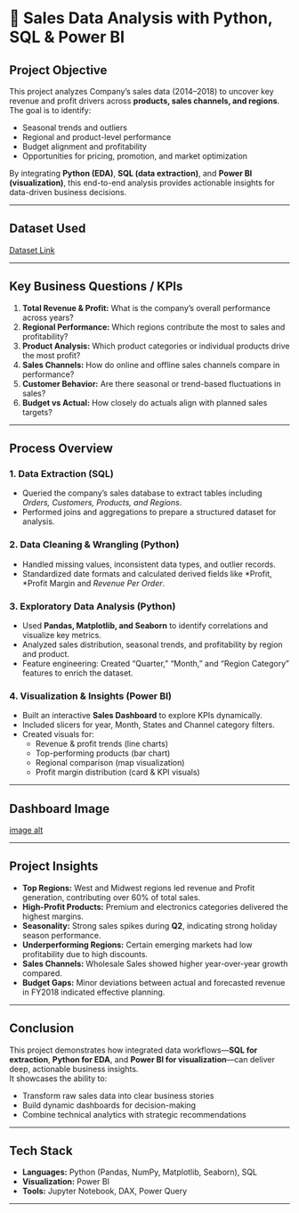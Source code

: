 # 🧾 Sales Data Analysis with Python, SQL & Power BI

##  Project Objective
This project analyzes Company’s sales data (2014–2018) to uncover key revenue and profit drivers across **products, sales channels, and regions**. The goal is to identify:
- Seasonal trends and outliers  
- Regional and product-level performance  
- Budget alignment and profitability  
- Opportunities for pricing, promotion, and market optimization  

By integrating **Python (EDA)**, **SQL (data extraction)**, and **Power BI (visualization)**, this end-to-end analysis provides actionable insights for data-driven business decisions.

---
## Dataset Used
[Dataset Link](https://github.com/Maher12-hub/Sales-Data-Analysis-Project-With-Python-Sql-and-Power-BI.-/blob/adb9c88e1535b5be61517cee16f029b5425e60af/sales_report_final.xlsx)

---

##  Key Business Questions / KPIs
1. **Total Revenue & Profit:** What is the company’s overall performance across years?  
2. **Regional Performance:** Which regions contribute the most to sales and profitability?  
3. **Product Analysis:** Which product categories or individual products drive the most profit?  
4. **Sales Channels:** How do online and offline sales channels compare in performance?  
5. **Customer Behavior:** Are there seasonal or trend-based fluctuations in sales?  
6. **Budget vs Actual:** How closely do actuals align with planned sales targets?  

---

##  Process Overview

### 1. Data Extraction (SQL)
- Queried the company’s sales database to extract tables including *Orders, Customers, Products, and Regions*.
- Performed joins and aggregations to prepare a structured dataset for analysis.

### 2. Data Cleaning & Wrangling (Python)
- Handled missing values, inconsistent data types, and outlier records.
- Standardized date formats and calculated derived fields like *Profit, *Profit Margin and *Revenue Per Order*.

### 3. Exploratory Data Analysis (Python)
- Used **Pandas, Matplotlib, and Seaborn** to identify correlations and visualize key metrics.
- Analyzed sales distribution, seasonal trends, and profitability by region and product.
- Feature engineering: Created “Quarter,” “Month,” and “Region Category” features to enrich the dataset.

### 4. Visualization & Insights (Power BI)
- Built an interactive **Sales Dashboard** to explore KPIs dynamically.
- Included slicers for year, Month, States and Channel category filters.
- Created visuals for:
  - Revenue & profit trends (line charts)
  - Top-performing products (bar chart)
  - Regional comparison (map visualization)
  - Profit margin distribution (card & KPI visuals)

---

## Dashboard Image
[image alt](https://github.com/Maher12-hub/Sales-Data-Analysis-Project-With-Python-Sql-and-Power-BI.-/blob/554b2016a4ea32bd3940acad9ea8daeacc363c6a/Sales%20Data%20Analysis%20Dashboard%20Screenshots.png)

---

##  Project Insights
- **Top Regions:** West and Midwest regions led revenue and Profit generation, contributing over 60% of total sales.  
- **High-Profit Products:** Premium and electronics categories delivered the highest margins.  
- **Seasonality:** Strong sales spikes during **Q2**, indicating strong holiday season performance.  
- **Underperforming Regions:** Certain emerging markets had low profitability due to high discounts.  
- **Sales Channels:** Wholesale Sales showed higher year-over-year growth compared.  
- **Budget Gaps:** Minor deviations between actual and forecasted revenue in FY2018 indicated effective planning.

---

##  Conclusion
This project demonstrates how integrated data workflows—**SQL for extraction**, **Python for EDA**, and **Power BI for visualization**—can deliver deep, actionable business insights.  
It showcases the ability to:
- Transform raw sales data into clear business stories  
- Build dynamic dashboards for decision-making  
- Combine technical analytics with strategic recommendations  

---

##  Tech Stack
- **Languages:** Python (Pandas, NumPy, Matplotlib, Seaborn), SQL  
- **Visualization:** Power BI  
- **Tools:** Jupyter Notebook, DAX, Power Query  

---

